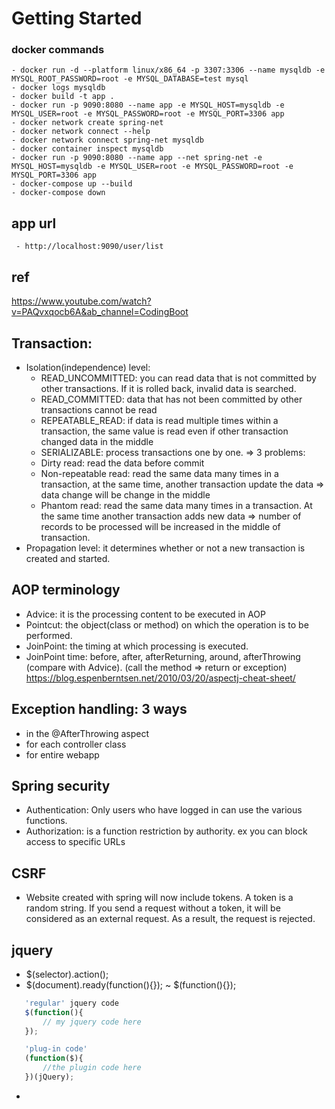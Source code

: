 # Getting Started

### docker commands
```
- docker run -d --platform linux/x86_64 -p 3307:3306 --name mysqldb -e MYSQL_ROOT_PASSWORD=root -e MYSQL_DATABASE=test mysql
- docker logs mysqldb
- docker build -t app .
- docker run -p 9090:8080 --name app -e MYSQL_HOST=mysqldb -e MYSQL_USER=root -e MYSQL_PASSWORD=root -e MYSQL_PORT=3306 app
- docker network create spring-net
- docker network connect --help
- docker network connect spring-net mysqldb
- docker container inspect mysqldb
- docker run -p 9090:8080 --name app --net spring-net -e MYSQL_HOST=mysqldb -e MYSQL_USER=root -e MYSQL_PASSWORD=root -e MYSQL_PORT=3306 app
- docker-compose up --build
- docker-compose down
```
 
## app url
```
 - http://localhost:9090/user/list
```
## ref
https://www.youtube.com/watch?v=PAQvxqocb6A&ab_channel=CodingBoot

## Transaction:

- Isolation(independence) level:
  + READ_UNCOMMITTED: you can read data that is not committed by other transactions. 
  If it is rolled back, invalid data is searched.
  + READ_COMMITTED: data that has not been committed by other transactions cannot be read
  + REPEATABLE_READ: if data is read multiple times within a transaction, the same value is read
  even if other transaction changed data in the middle
  + SERIALIZABLE: process transactions one by one.
  => 3 problems:
  + Dirty read: read the data before commit
  + Non-repeatable read: read the same data many times in a transaction, at the same time, another transaction
   update the data => data change will be change in the middle
  + Phantom read: read the same data many times in a transaction. At the same time another transaction
  adds new data => number of records to be processed will be increased in the middle of transaction.
 - Propagation level: it determines whether or not a new transaction is created and started.
 
 ## AOP terminology
 
 - Advice: it is the processing content to be executed in AOP
 - Pointcut: the object(class or method) on which the operation is to be performed.
 - JoinPoint: the timing at which processing is executed.
 - JoinPoint time: before, after, afterReturning, around, afterThrowing (compare with Advice). 
 (call the method => return or exception) https://blog.espenberntsen.net/2010/03/20/aspectj-cheat-sheet/
 
 ## Exception handling: 3 ways
 
  - in the @AfterThrowing aspect
  - for each controller class
  - for entire webapp
  
 ## Spring security
 
  - Authentication: Only users who have logged in can use the various functions.
  - Authorization: is a function restriction by authority. ex you can block access to specific URLs
 
 ## CSRF
 - Website created with spring will now include tokens. A token is a random string. If you send a request without a token, it will be considered as an external request.
 As a result, the request is rejected.
 
 ## jquery
 
 - $(selector).action();
 - $(document).ready(function(){}); ~ $(function(){});
 ```js
    'regular' jquery code
    $(function(){ 
        // my jquery code here
    });

    'plug-in code'
    (function($){ 
        //the plugin code here 
    })(jQuery); 
```
 - 
 